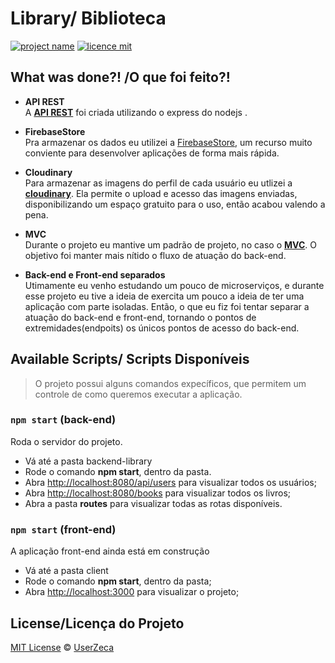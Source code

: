 # Library/ Biblioteca

[![project name](https://img.shields.io/badge/UserZeca-ZecaFlix-red)](https://github.com/UserZeca)
[![licence mit](https://img.shields.io/badge/licence-MIT-blue.svg)](https://github.com/UserZeca/ZecaFlix-front-end-react/blob/master/LICENSE)


## What was done?! /O que foi feito?!

+ **API REST** </br> 
    A **[API REST]()** foi criada utilizando o express do nodejs . 

+ **FirebaseStore** </br>
    Pra armazenar os dados eu utilizei a [FirebaseStore](), um recurso muito conviente para desenvolver aplicações de forma mais rápida.

+ **Cloudinary** </br>
    Para armazenar as imagens do perfil de cada usuário eu utlizei a **[cloudinary]()**. Ela permite o upload e acesso das imagens enviadas, disponibilizando um espaço 
    gratuito para o uso, então acabou valendo a pena.

+ **MVC** </br>
    Durante o projeto eu mantive um padrão de projeto, no caso o **[MVC]()**. O objetivo foi manter mais nítido o fluxo de atuação do back-end. 
   
+ **Back-end e Front-end separados** </br>
    Utimamente eu venho estudando um pouco de microserviços, e durante esse projeto eu tive a ideia de exercita um pouco a ideia de ter uma aplicação com parte isoladas.
    Então, o que eu fiz foi tentar separar a atuação do back-end e front-end, tornando o pontos de extremidades(endpoits) os únicos pontos de acesso do back-end.

## Available Scripts/ Scripts Disponíveis

> O projeto possui alguns comandos expecíficos, que permitem um controle de como queremos executar a aplicação.

### `npm start` (back-end)

Roda o servidor do projeto.

+ Vá até a pasta backend-library 
+ Rode o comando **npm start**, dentro da pasta.
+ Abra [http://localhost:8080/api/users](http://localhost:8080/api/users) para visualizar todos os usuários;
+ Abra [http://localhost:8080/books](http://localhost:8080/api/books)  para visualizar todos os livros;
+ Abra a pasta **routes** para visualizar todas as rotas disponíveis.

### `npm start` (front-end)

A aplicação front-end ainda está em construção

+ Vá até a pasta client 
+ Rode o comando **npm start**, dentro da pasta; 
+ Abra [http://localhost:3000](http://localhost:3000) para visualizar o projeto;


## License/Licença do Projeto

[MIT License](https://github.com/UserZeca/ZecaFlix-front-end-react/blob/master/LICENSE) © [UserZeca](https://github.com/UserZeca/ZecaFlix-front-end-react)
